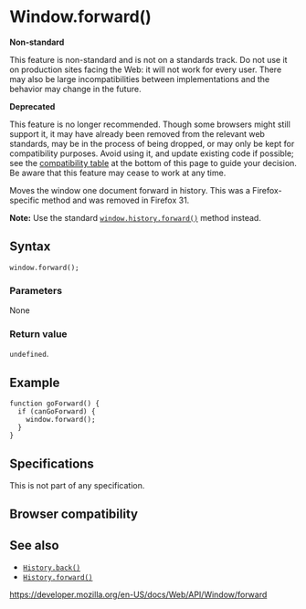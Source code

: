 Window.forward()
================

**Non-standard**

This feature is non-standard and is not on a standards track. Do not use it on production sites facing the Web: it will not work for every user. There may also be large incompatibilities between implementations and the behavior may change in the future.

**Deprecated**

This feature is no longer recommended. Though some browsers might still support it, it may have already been removed from the relevant web standards, may be in the process of being dropped, or may only be kept for compatibility purposes. Avoid using it, and update existing code if possible; see the [compatibility table](#browser_compatibility) at the bottom of this page to guide your decision. Be aware that this feature may cease to work at any time.

Moves the window one document forward in history. This was a Firefox-specific method and was removed in Firefox 31.

**Note:** Use the standard [`window.history.forward()`](../history/forward) method instead.

Syntax
------

    window.forward();

### Parameters

None

### Return value

`undefined`.

Example
-------

    function goForward() {
      if (canGoForward) {
        window.forward();
      }
    }

Specifications
--------------

This is not part of any specification.

Browser compatibility
---------------------

See also
--------

-   [`History.back()`](../history/back)
-   [`History.forward()`](../history/forward)

<a href="https://developer.mozilla.org/en-US/docs/Web/API/Window/forward" class="_attribution-link">https://developer.mozilla.org/en-US/docs/Web/API/Window/forward</a>
